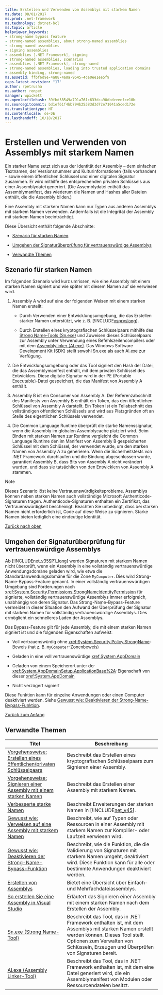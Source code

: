 ```yaml
---
title: Erstellen und Verwenden von Assemblys mit starkem Namen
ms.date: 08/01/2017
ms.prod: .net-framework
ms.technology: dotnet-bcl
ms.topic: article
helpviewer_keywords:
- strong-name bypass feature
- strong-named assemblies, about strong-named assemblies
- strong-named assemblies
- signing assemblies
- assemblies [.NET Framework], signing
- strong-named assemblies, scenarios
- assemblies [.NET Framework], strong-named
- strong-named assemblies, loading into trusted application domains
- assembly binding, strong-named
ms.assetid: ffbf6d9e-4a88-4a8a-9645-4ce0ee1ee5f9
caps.latest.revision: "17"
author: rpetrusha
ms.author: ronpet
manager: wpickett
ms.openlocfilehash: 39fbd38549a791a761c633dca90dbdeeeefce10b
ms.sourcegitcommit: bd1ef61f4bb794b25383d3d72e71041a5ced172e
ms.translationtype: HT
ms.contentlocale: de-DE
ms.lasthandoff: 10/18/2017
---
```

# <a name="creating-and-using-strong-named-assemblies"></a>Erstellen und Verwenden von Assemblys mit starkem Namen
<a name="top"></a> Ein starker Name setzt sich aus der Identität der Assembly – dem einfachen Textnamen, der Versionsnummer und Kulturinformationen (falls vorhanden) – sowie einem öffentlichen Schlüssel und einer digitalen Signatur zusammen. Er wird mithilfe des entsprechenden privaten Schlüssels aus einer Assemblydatei generiert. (Die Assemblydatei enthält das Assemblymanifest, das wiederum die Namen und Hashes aller Dateien enthält, die die Assembly bilden.)  
  
 Eine Assembly mit starkem Namen kann nur Typen aus anderen Assemblys mit starkem Namen verwenden. Andernfalls ist die Integrität der Assembly mit starkem Namen beeinträchtigt.  
  
 Diese Übersicht enthält folgende Abschnitte:  
  
-   [Szenario für starken Namen](#strong_name_scenario)  
  
-   [Umgehen der Signaturüberprüfung für vertrauenswürdige Assemblys](#bypassing_signature_verification)  
  
-   [Verwandte Themen](#related_topics)  
  
<a name="strong_name_scenario"></a>   
## <a name="strong-name-scenario"></a>Szenario für starken Namen  
 Im folgenden Szenario wird kurz umrissen, wie eine Assembly mit einem starken Namen signiert und wie später mit diesem Namen auf sie verwiesen wird.  
  
1.  Assembly A wird auf eine der folgenden Weisen mit einem starken Namen erstellt:  
  
    -   Durch Verwenden einer Entwicklungsumgebung, die das Erstellen starker Namen unterstützt, wie z. B. [!INCLUDE[vsprvslong](../../../includes/vsprvslong-md.md)].  
  
    -   Durch Erstellen eines kryptografischen Schlüsselpaars mithilfe des [Strong Name-Tools (Sn.exe)](../../../docs/framework/tools/sn-exe-strong-name-tool.md) und Zuweisen dieses Schlüsselpaars zur Assembly unter Verwendung eines Befehlszeilencompilers oder mit dem [Assemblylinker (Al.exe)](../../../docs/framework/tools/al-exe-assembly-linker.md). Das Windows Software Development Kit (SDK) stellt sowohl Sn.exe als auch Al.exe zur Verfügung.  
  
2.  Die Entwicklungsumgebung oder das Tool signiert den Hash der Datei, die das Assemblymanifest enthält, mit dem privaten Schlüssel des Entwicklers. Diese digitale Signatur wird in der PE (Portable Executable)-Datei gespeichert, die das Manifest von Assembly A enthält.  
  
3.  Assembly B ist ein Consumer von Assembly A. Der Referenzabschnitt des Manifests von Assembly B enthält ein Token, das den öffentlichen Schlüssel von Assembly A darstellt. Ein Token ist ein Teilabschnitt des vollständigen öffentlichen Schlüssels und wird aus Platzgründen oft an Stelle des eigentlichen Schlüssels verwendet.  
  
4.  Die Common Language Runtime überprüft die starke Namenssignatur, wenn die Assembly im globalen Assemblycache platziert wird. Beim Binden mit starken Namen zur Runtime vergleicht die Common Language Runtime den im Manifest von Assembly B gespeicherten Schlüssel mit dem Schlüssel, der verwendet wurde, um den starken Namen von Assembly A zu generieren. Wenn die Sicherheitstests von .NET Framework durchlaufen und die Bindung abgeschlossen wurde, garantiert Assembly B, dass Bits von Assembly A nicht verändert wurden, und dass sie tatsächlich von den Entwicklern von Assembly A stammen.  
  
> [!NOTE]
>  Dieses Szenario löst keine Vertrauenswürdigkeitsprobleme. Assemblys können neben starken Namen auch vollständige Microsoft Authenticode-Signaturen tragen. Authenticode-Signaturen enthalten ein Zertifikat, das Vertrauenswürdigkeit bescheinigt. Beachten Sie unbedingt, dass bei starken Namen nicht erforderlich ist, Code auf diese Weise zu signieren. Starke Namen bieten lediglich eine eindeutige Identität.  
  
 [Zurück nach oben](#top)  
  
<a name="bypassing_signature_verification"></a>   
## <a name="bypassing-signature-verification-of-trusted-assemblies"></a>Umgehen der Signaturüberprüfung für vertrauenswürdige Assemblys  
 Ab [!INCLUDE[net_v35SP1_long](../../../includes/net-v35sp1-long-md.md)] werden Signaturen mit starkem Namen nicht überprüft, wenn ein Assembly in eine vollständig vertrauenswürdige Anwendungsdomäne geladen wird, wie etwa die Standardanwendungsdomäne für die Zone `MyComputer`. Dies wird Strong-Name-Bypass-Feature genannt. In einer vollständig vertrauenswürdigen Umgebung sind Forderungen nach <xref:System.Security.Permissions.StrongNameIdentityPermission> für signierte, vollständig vertrauenswürdige Assemblys immer erfolgreich, unabhängig von deren Signatur. Das Strong-Name-Bypass-Feature vermeidet in dieser Situation den Aufwand der Überprüfung der Signatur mit starkem Namen für vollständig vertrauenswürdige Assemblys. Dies ermöglicht ein schnelleres Laden der Assemblys.  
  
 Das Bypass-Feature gilt für jede Assembly, die mit einem starken Namen signiert ist und die folgenden Eigenschaften aufweist:  
  
-   Voll vertrauenswürdig ohne <xref:System.Security.Policy.StrongName>-Beweis (hat z. B. `MyComputer`-Zonenbeweis)  
  
-   Geladen in eine voll vertrauenswürdige <xref:System.AppDomain>  
  
-   Geladen von einem Speicherort unter der <xref:System.AppDomainSetup.ApplicationBase%2A>-Eigenschaft von dieser <xref:System.AppDomain>  
  
-   Nicht verzögert signiert  
  
 Diese Funktion kann für einzelne Anwendungen oder einen Computer deaktiviert werden. Siehe [Gewusst wie: Deaktivieren der Strong-Name-Bypass-Funktion](../../../docs/framework/app-domains/how-to-disable-the-strong-name-bypass-feature.md).  
  
 [Zurück zum Anfang](#top)  
  
<a name="related_topics"></a>   
## <a name="related-topics"></a>Verwandte Themen  
  
|Titel|Beschreibung|  
|-----------|-----------------|  
|[Vorgehensweise: Erstellen eines öffentlichen/privaten Schlüsselpaars](../../../docs/framework/app-domains/how-to-create-a-public-private-key-pair.md)|Beschreibt das Erstellen eines kryptografischen Schlüsselpaars zum Signieren einer Assembly.|  
|[Vorgehensweise: Signieren einer Assembly mit einem starken Namen](../../../docs/framework/app-domains/how-to-sign-an-assembly-with-a-strong-name.md)|Beschreibt das Erstellen einer Assembly mit starkem Namen.|  
|[Verbesserte starke Namen](../../../docs/framework/app-domains/enhanced-strong-naming.md)|Beschreibt Erweiterungen der starken Namen in [!INCLUDE[net_v45](../../../includes/net-v45-md.md)].|  
|[Gewusst wie: Verweisen auf eine Assembly mit starkem Namen](../../../docs/framework/app-domains/how-to-reference-a-strong-named-assembly.md)|Beschreibt, wie auf Typen oder Ressourcen in einer Assembly mit starkem Namen zur Kompilier- oder Laufzeit verwiesen wird.|  
|[Gewusst wie: Deaktivieren der Strong-Name-Bypass-Funktion](../../../docs/framework/app-domains/how-to-disable-the-strong-name-bypass-feature.md)|Beschreibt, wie die Funktion, die die Validierung von Signaturen mit starkem Namen umgeht, deaktiviert wird. Diese Funktion kann für alle oder bestimmte Anwendungen deaktiviert werden.|  
|[Erstellen von Assemblys](../../../docs/framework/app-domains/create-assemblies.md)|Bietet eine Übersicht über Einfach- und Mehrfachdateiassemblys.|  
|[So erstellen Sie eine Assembly in Visual Studio](/visualstudio/ide/managing-assembly-and-manifest-signing#how-to-sign-an-assembly-in-visual-studio)|Erläutert das Signieren einer Assembly mit einem starken Namen nach dem Erstellen der Assembly.|  
|[Sn.exe (Strong Name-Tool)](../../../docs/framework/tools/sn-exe-strong-name-tool.md)|Beschreibt das Tool, das in .NET Framework enthalten ist, mit dem Assemblys mit starken Namen erstellt werden können. Dieses Tool stellt Optionen zum Verwalten von Schlüsseln, Erzeugen und Überprüfen von Signaturen bereit.|  
|[Al.exe (Assembly Linker-Tool)](../../../docs/framework/tools/al-exe-assembly-linker.md)|Beschreibt das Tool, das in .NET Framework enthalten ist, mit dem eine Datei generiert wird, die ein Assemblymanifest von Modulen oder Ressourcendateien besitzt.|
